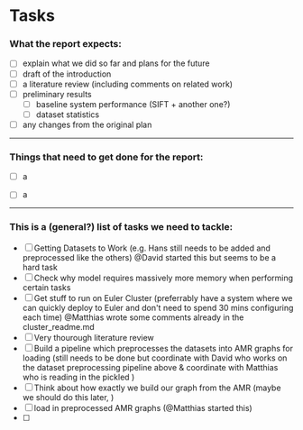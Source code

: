# Tasks

### What the report expects:

- [ ] explain what we did so far and plans for the future
- [ ] draft of the introduction
- [ ] a literature review (including comments on related work)
- [ ] preliminary results
    - [ ] baseline system performance (SIFT + another one?)
    - [ ] dataset statistics
- [ ] any changes from the original plan

---

### Things that need to get done for the report:

- [ ] a
- [ ] a




---


### This is a (general?) list of tasks we need to tackle:

- [ ] Getting Datasets to Work (e.g. Hans still needs to be added and preprocessed like the others) @David started this but seems to be a hard task
- [ ] Check why model requires massively more memory when performing certain tasks
- [ ] Get stuff to run on Euler Cluster (preferrably have a system where we can quickly deploy to Euler and don't need to spend 30 mins configuring each time) @Matthias wrote some comments already in the cluster_readme.md
- [ ] Very thourough literature review
- [ ] Build a pipeline which preprocesses the datasets into AMR graphs for loading (still needs to be done but coordinate with David who works on the dataset preprocessing pipeline above & coordinate with Matthias who is reading in the pickled )
- [ ] Think about how exactly we build our graph from the AMR (maybe we should do this later, )
- [ ] load in preprocessed AMR graphs (@Matthias started this)
- [ ] 
